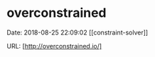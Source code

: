 # overconstrained

Date: 2018-08-25 22:09:02
[[constraint-solver]]

URL: [http://overconstrained.io/]
